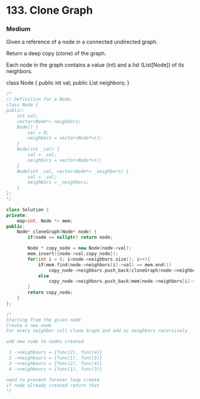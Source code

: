 # 133. Clone Graph
### Medium

Given a reference of a node in a connected undirected graph.

Return a deep copy (clone) of the graph.

Each node in the graph contains a value (int) and a list (List[Node]) of its neighbors.

class Node {
    public int val;
    public List<Node> neighbors;
}

```cpp
/*
// Definition for a Node.
class Node {
public:
    int val;
    vector<Node*> neighbors;
    Node() {
        val = 0;
        neighbors = vector<Node*>();
    }
    Node(int _val) {
        val = _val;
        neighbors = vector<Node*>();
    }
    Node(int _val, vector<Node*> _neighbors) {
        val = _val;
        neighbors = _neighbors;
    }
};
*/

class Solution {
private:
    map<int, Node *> mem;
public:
    Node* cloneGraph(Node* node) {
        if(node == nullptr) return node;

        Node * copy_node = new Node(node->val);
        mem.insert({node->val,copy_node});
        for(int i = 0; i<node->neighbors.size(); i++){
            if(mem.find(node->neighbors[i]->val) == mem.end())
                copy_node->neighbors.push_back(cloneGraph(node->neighbors[i]));
            else
                copy_node->neighbors.push_back(mem[node->neighbors[i]->val]);
        }
        return copy_node;
    }
};

/*
Starting from the given node
Create a new node
For every neighbor call clone Graph and add as neighbors recursively

add new node to nodes created

 1 ->neighbours = {func(2), func(4)}
 2 ->neighbours = {func(1), func(3)}
 3 ->neighbours = {func(2), func(4)}
 4 ->neighbours = {func(1), func(3)}

need to prevent forever loop create
if node already created return that
*/


```